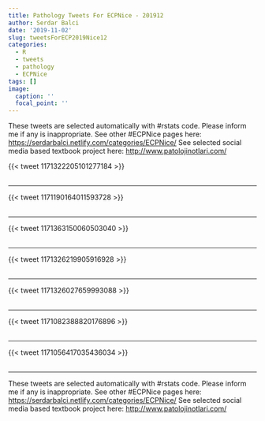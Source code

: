 ```yaml
---
title: Pathology Tweets For ECPNice - 201912
author: Serdar Balci
date: '2019-11-02'
slug: tweetsForECP2019Nice12
categories:
  - R
  - tweets
  - pathology
  - ECPNice
tags: []
image:
  caption: ''
  focal_point: ''
---
```



These tweets are selected automatically with #rstats code. Please inform me if any is inappropriate.
See other #ECPNice pages here: https://serdarbalci.netlify.com/categories/ECPNice/ 
See selected social media based textbook project here: http://www.patolojinotlari.com/

{{< tweet 1171322205101277184 >}}
<br>
<br>
<hr>
{{< tweet 1171190164011593728 >}}
<br>
<br>
<hr>
{{< tweet 1171363150060503040 >}}
<br>
<br>
<hr>
{{< tweet 1171326219905916928 >}}
<br>
<br>
<hr>
{{< tweet 1171326027659993088 >}}
<br>
<br>
<hr>
{{< tweet 1171082388820176896 >}}
<br>
<br>
<hr>
{{< tweet 1171056417035436034 >}}
<br>
<br>
<hr>


These tweets are selected automatically with #rstats code. Please inform me if any is inappropriate.
See other #ECPNice pages here: https://serdarbalci.netlify.com/categories/ECPNice/ 
See selected social media based textbook project here: http://www.patolojinotlari.com/

